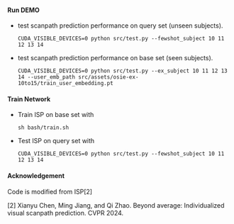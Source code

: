 #### Run DEMO
 - test scanpath prediction performance on query set (unseen subjects).
    ```
    CUDA_VISIBLE_DEVICES=0 python src/test.py --fewshot_subject 10 11 12 13 14
    ```
 - test scanpath prediction performance on base set (seen subjects).
    ```
    CUDA_VISIBLE_DEVICES=0 python src/test.py --ex_subject 10 11 12 13 14 --user_emb_path src/assets/osie-ex-10to15/train_user_embedding.pt
    ```

#### Train Network
 - Train ISP on base set with
    ```
    sh bash/train.sh
    ```
  - Test ISP on query set with
    ```
    CUDA_VISIBLE_DEVICES=0 python src/test.py --fewshot_subject 10 11 12 13 14
    ```

#### Acknowledgement
Code is modified from ISP[2]

[2] Xianyu Chen, Ming Jiang, and Qi Zhao. Beyond average: Individualized visual scanpath prediction. CVPR 2024.

